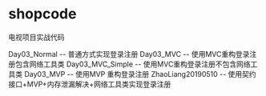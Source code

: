 # shopcode
电视项目实战代码

Day03_Normal -- 普通方式实现登录注册
Day03_MVC -- 使用MVC重构登录注册包含网络工具类
Day03_MVC_Simple -- 使用MVC重构登录注册不包含网络工具类
Day03_MVP -- 使用MVP 重构登录注册
ZhaoLiang20190510 -- 使用契约接口+MVP+内存泄漏解决+网络工具类实现登录注册
